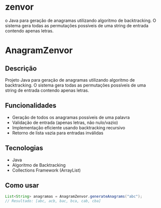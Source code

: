 # zenvor
o Java para geração de anagramas utilizando algoritmo de backtracking. O sistema gera todas as permutações possíveis de uma string de entrada contendo apenas letras.


# AnagramZenvor

## Descrição
Projeto Java para geração de anagramas utilizando algoritmo de backtracking. O sistema gera todas as permutações possíveis de uma string de entrada contendo apenas letras.

## Funcionalidades
- Geração de todos os anagramas possíveis de uma palavra
- Validação de entrada (apenas letras, não nulo/vazio)
- Implementação eficiente usando backtracking recursivo
- Retorno de lista vazia para entradas inválidas

## Tecnologias
- Java
- Algoritmo de Backtracking
- Collections Framework (ArrayList)

## Como usar
```java
List<String> anagramas = AnagramZenvor.generateAnagrams("abc");
// Resultado: [abc, acb, bac, bca, cab, cba]
